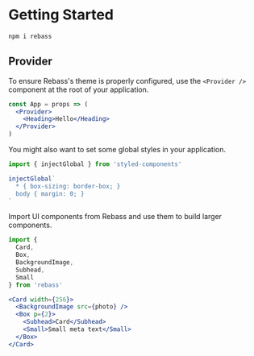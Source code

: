 
# Getting Started

```sh
npm i rebass
```

## Provider

To ensure Rebass's theme is properly configured, use the `<Provider />` component at the root of your application.

```.jsx
const App = props => (
  <Provider>
    <Heading>Hello</Heading>
  </Provider>
)
```

You might also want to set some global styles in your application.

```jsx
import { injectGlobal } from 'styled-components'

injectGlobal`
  * { box-sizing: border-box; }
  body { margin: 0; }
`
```

Import UI components from Rebass and use them to build larger components.

```js
import {
  Card,
  Box,
  BackgroundImage,
  Subhead,
  Small
} from 'rebass'
```

```.jsx
<Card width={256}>
  <BackgroundImage src={photo} />
  <Box p={2}>
    <Subhead>Card</Subhead>
    <Small>Small meta text</Small>
  </Box>
</Card>
```
